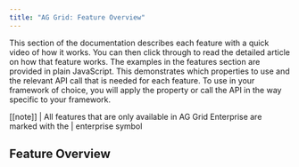 ```yaml
---
title: "AG Grid: Feature Overview"
---
```


This section of the documentation describes each feature with a quick video of how it works. You can then click through to read the detailed article on how that feature works. The examples in the features section are provided in plain JavaScript.
This demonstrates which properties to use and the relevant API call that is needed for each feature. To use in your framework of choice, you will apply the property or call the API in the way specific to your framework.

[[note]]
| All features that are only available in AG Grid Enterprise are marked with the
| enterprise symbol <enterprise-icon></enterprise-icon>

## Feature Overview

<feature-overview><feature-overview>
